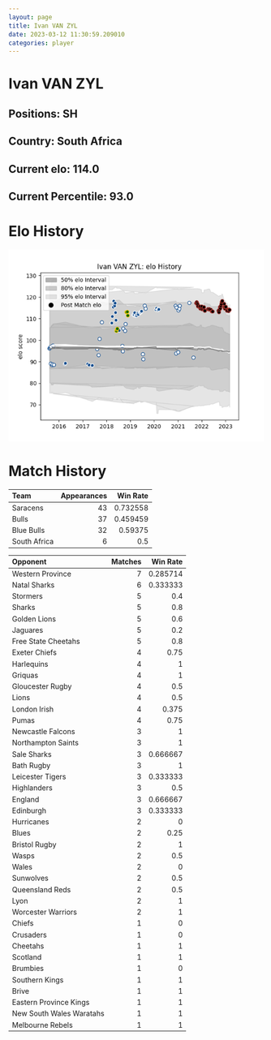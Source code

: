 ```yaml
---  
layout: page  
title: Ivan VAN ZYL  
date: 2023-03-12 11:30:59.209010  
categories: player  
---
```

# Ivan VAN ZYL

## Positions: SH

## Country: South Africa

## Current elo: 114.0

## Current Percentile: 93.0

# Elo History


![elo history](history_IvanVANZYL.png)
# Match History


| Team         |   Appearances |   Win Rate |
|:-------------|--------------:|-----------:|
| Saracens     |            43 |   0.732558 |
| Bulls        |            37 |   0.459459 |
| Blue Bulls   |            32 |   0.59375  |
| South Africa |             6 |   0.5      |

| Opponent                 |   Matches |   Win Rate |
|:-------------------------|----------:|-----------:|
| Western Province         |         7 |   0.285714 |
| Natal Sharks             |         6 |   0.333333 |
| Stormers                 |         5 |   0.4      |
| Sharks                   |         5 |   0.8      |
| Golden Lions             |         5 |   0.6      |
| Jaguares                 |         5 |   0.2      |
| Free State Cheetahs      |         5 |   0.8      |
| Exeter Chiefs            |         4 |   0.75     |
| Harlequins               |         4 |   1        |
| Griquas                  |         4 |   1        |
| Gloucester Rugby         |         4 |   0.5      |
| Lions                    |         4 |   0.5      |
| London Irish             |         4 |   0.375    |
| Pumas                    |         4 |   0.75     |
| Newcastle Falcons        |         3 |   1        |
| Northampton Saints       |         3 |   1        |
| Sale Sharks              |         3 |   0.666667 |
| Bath Rugby               |         3 |   1        |
| Leicester Tigers         |         3 |   0.333333 |
| Highlanders              |         3 |   0.5      |
| England                  |         3 |   0.666667 |
| Edinburgh                |         3 |   0.333333 |
| Hurricanes               |         2 |   0        |
| Blues                    |         2 |   0.25     |
| Bristol Rugby            |         2 |   1        |
| Wasps                    |         2 |   0.5      |
| Wales                    |         2 |   0        |
| Sunwolves                |         2 |   0.5      |
| Queensland Reds          |         2 |   0.5      |
| Lyon                     |         2 |   1        |
| Worcester Warriors       |         2 |   1        |
| Chiefs                   |         1 |   0        |
| Crusaders                |         1 |   0        |
| Cheetahs                 |         1 |   1        |
| Scotland                 |         1 |   1        |
| Brumbies                 |         1 |   0        |
| Southern Kings           |         1 |   1        |
| Brive                    |         1 |   1        |
| Eastern Province Kings   |         1 |   1        |
| New South Wales Waratahs |         1 |   1        |
| Melbourne Rebels         |         1 |   1        |